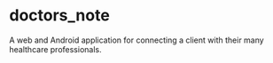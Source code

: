 # doctors_note
A web and Android application for connecting a client with their many healthcare professionals. 

